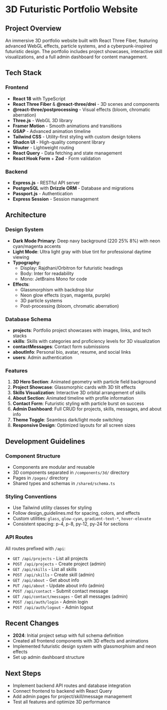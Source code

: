 # 3D Futuristic Portfolio Website

## Project Overview
An immersive 3D portfolio website built with React Three Fiber, featuring advanced WebGL effects, particle systems, and a cyberpunk-inspired futuristic design. The portfolio includes project showcases, interactive skill visualizations, and a full admin dashboard for content management.

## Tech Stack

### Frontend
- **React 18** with TypeScript
- **React Three Fiber** & **@react-three/drei** - 3D scenes and components
- **@react-three/postprocessing** - Visual effects (bloom, chromatic aberration)
- **Three.js** - WebGL 3D library
- **Framer Motion** - Smooth animations and transitions
- **GSAP** - Advanced animation timeline
- **Tailwind CSS** - Utility-first styling with custom design tokens
- **Shadcn UI** - High-quality component library
- **Wouter** - Lightweight routing
- **React Query** - Data fetching and state management
- **React Hook Form** + **Zod** - Form validation

### Backend
- **Express.js** - RESTful API server
- **PostgreSQL** with **Drizzle ORM** - Database and migrations
- **Passport.js** - Authentication
- **Express Session** - Session management

## Architecture

### Design System
- **Dark Mode Primary**: Deep navy background (220 25% 8%) with neon cyan/magenta accents
- **Light Mode**: Ultra light gray with blue tint for professional daytime viewing
- **Typography**: 
  - Display: Rajdhani/Orbitron for futuristic headings
  - Body: Inter for readability
  - Mono: JetBrains Mono for code
- **Effects**: 
  - Glassmorphism with backdrop blur
  - Neon glow effects (cyan, magenta, purple)
  - 3D particle systems
  - Post-processing (bloom, chromatic aberration)

### Database Schema
- **projects**: Portfolio project showcases with images, links, and tech stacks
- **skills**: Skills with categories and proficiency levels for 3D visualization
- **contactMessages**: Contact form submissions
- **aboutInfo**: Personal bio, avatar, resume, and social links
- **users**: Admin authentication

### Features
1. **3D Hero Section**: Animated geometry with particle field background
2. **Project Showcase**: Glassmorphic cards with 3D tilt effects
3. **Skills Visualization**: Interactive 3D orbital arrangement of skills
4. **About Section**: Animated timeline with profile information
5. **Contact Form**: Futuristic styling with particle burst on success
6. **Admin Dashboard**: Full CRUD for projects, skills, messages, and about info
7. **Theme Toggle**: Seamless dark/light mode switching
8. **Responsive Design**: Optimized layouts for all screen sizes

## Development Guidelines

### Component Structure
- Components are modular and reusable
- 3D components separated in `/components/3d/` directory
- Pages in `/pages/` directory
- Shared types and schemas in `/shared/schema.ts`

### Styling Conventions
- Use Tailwind utility classes for styling
- Follow design_guidelines.md for spacing, colors, and effects
- Custom utilities: `glass`, `glow-cyan`, `gradient-text-*`, `hover-elevate`
- Consistent spacing: p-4, p-8, py-12, py-24 for sections

### API Routes
All routes prefixed with `/api`:
- `GET /api/projects` - List all projects
- `POST /api/projects` - Create project (admin)
- `GET /api/skills` - List all skills
- `POST /api/skills` - Create skill (admin)
- `GET /api/about` - Get about info
- `PUT /api/about` - Update about info (admin)
- `POST /api/contact` - Submit contact message
- `GET /api/contact/messages` - Get all messages (admin)
- `POST /api/auth/login` - Admin login
- `POST /api/auth/logout` - Admin logout

## Recent Changes
- **2024**: Initial project setup with full schema definition
- Created all frontend components with 3D effects and animations
- Implemented futuristic design system with glassmorphism and neon effects
- Set up admin dashboard structure

## Next Steps
- Implement backend API routes and database integration
- Connect frontend to backend with React Query
- Add admin pages for project/skill/message management
- Test all features and optimize 3D performance
